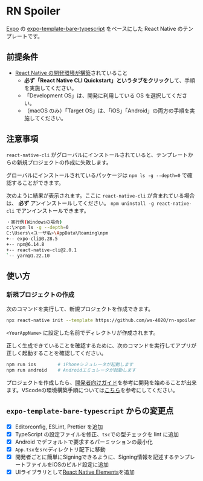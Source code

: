 # RN Spoiler

[Expo](https://expo.io/) の [expo-template-bare-typescript](https://github.com/expo/expo/tree/master/templates/expo-template-bare-typescript) をベースにした React Native のテンプレートです。

## 前提条件

- [React Native の開発環境が構築](https://reactnative.dev/docs/environment-setup)されていること
  - **必ず「React Native CLI Quickstart」というタブをクリック**して、手順を実施してください。
  - 「Development OS」は、開発に利用している OS を選択してください。
  - （macOS のみ）「Target OS」は、「iOS」「Android」の両方の手順を実施してください。

## 注意事項
`react-native-cli` がグローバルにインストールされていると、テンプレートからの新規プロジェクトの作成に失敗します。

グローバルにインストールされているパッケージは `npm ls -g --depth=0` で確認することができます。

次のように結果が表示されます。ここに `react-native-cli` が含まれている場合は、 **必ず** アンインストールしてください。 `npm uninstall -g react-native-cli` でアンインストールできます。

```bash
・実行例(Windowsの場合)
c:\>npm ls -g --depth=0
C:\Users\<ユーザ名>\AppData\Roaming\npm
+-- expo-cli@3.28.5
+-- npm@6.14.8
+-- react-native-cli@2.0.1
`-- yarn@1.22.10

```

## 使い方

### 新規プロジェクトの作成

次のコマンドを実行して、新規プロジェクトを作成できます。

```bash
npx react-native init --template https://github.com/ws-4020/rn-spoiler.git <YourAppName>
```

`<YourAppName>` に設定した名前でディレクトリが作成されます。

正しく生成できていることを確認するために、次のコマンドを実行してアプリが正しく起動することを確認してください。

```bash
npm run ios        # iPhoneシミュレータが起動します
npm run android    # Androidエミュレータが起動します
```

プロジェクトを作成したら、[開発者向けガイド](template/docs)を参考に開発を始めることが出来ます。VScodeの環境構築手順については[こちら](template/docs/settings-vscode.md)を参考にしてください。

## `expo-template-bare-typescript` からの変更点

- [x] Editorconfig, ESLint, Prettier を追加
- [x] TypeScript の設定ファイルを修正、`tsc`での型チェックを lint に追加
- [x] Android でデフォルトで要求するパーミッションの最小化
- [x] `App.tsx`を`src`ディレクトリ配下に移動
- [x] 開発者ごとに簡単にSigningできるように、Signing情報を記述するテンプレートファイルをiOSのビルド設定に追加
- [x] UIライブラリとして[React Native Elements](https://reactnativeelements.com/)を追加
